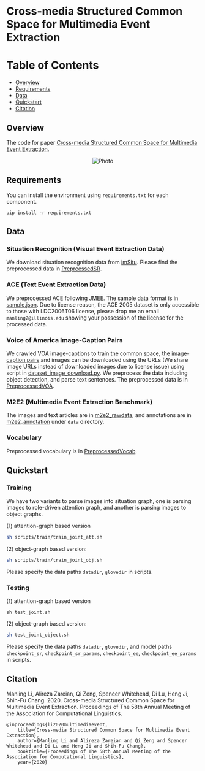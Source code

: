 # Cross-media Structured Common Space for Multimedia Event Extraction

Table of Contents
=================
  * [Overview](#overview)
  * [Requirements](#requirements)
  * [Data](#data)
  * [Quickstart](#quickstart)
  * [Citation](#citation)

## Overview
The code for paper [Cross-media Structured Common Space for Multimedia Event Extraction](http://blender.cs.illinois.edu/software/m2e2/).

<p align="center">
  <img src="./training-testing.jpg" alt="Photo" style="width="100%;"/>
</p>

## Requirements

You can install the environment using `requirements.txt` for each component.

```pip
pip install -r requirements.txt
```

## Data

### Situation Recognition (Visual Event Extraction Data)
We download situation recognition data from [imSitu](http://imsitu.org/). Please find the preprocessed data in [PreprcessedSR](https://drive.google.com/drive/folders/1h0qwYWeGEoCx8m-zwH-XcoPSyffmrC-c?usp=sharing).

### ACE (Text Event Extraction Data)
We preprcoessed ACE following [JMEE](https://github.com/lx865712528/EMNLP2018-JMEE/tree/master). The sample data format is in [sample.json](https://github.com/lx865712528/EMNLP2018-JMEE/blob/master/ace-05-splits/sample.json). Due to license reason, the ACE 2005 dataset is only accessible to those with LDC2006T06 license, please drop me an email `manling2@illinois.edu` showing your possession of the license for the processed data.

### Voice of America Image-Caption Pairs
We crawled VOA image-captions to train the common space, the [image-caption pairs](https://uofi.box.com/s/xtn9p6m8z5qtjbbi5tqrl45tn6apew4x) and images can be downloaded using the URLs (We share image URLs instead of downloaded images due to license issue) using script in [dataset_image_download.py](https://github.com/limanling/m2e2/blob/master/src/dataflow/numpy/dataset_image_download.py). We preprocess the data including object detection, and parse text sentences. The preprocessed data is in [PreprocessedVOA](https://drive.google.com/drive/folders/1I9vMGIhWZpKqxQYip91eLoDRnrkqRxnt?usp=sharing).

### M2E2 (Multimedia Event Extraction Benchmark)

The images and text articles are in [m2e2_rawdata](https://drive.google.com/file/d/1xtFMjt_eYgeBts5rBomOWbPo7wV_mnhy/view?usp=sharing), and annotations are in [m2e2_annotation](http://blender.cs.illinois.edu/software/m2e2/m2e2_v0.1/m2e2_annotations.zip) under `data` directory.

### Vocabulary
Preprocessed vocabulary is in [PreprocessedVocab](https://drive.google.com/drive/folders/1MWklNkpedJp-P80wpKF-WOQAvYaYKzP2?usp=sharing).


## Quickstart

### Training

We have two variants to parse images into situation graph, one is parsing images to role-driven attention graph, and another is parsing images to object graphs.

(1) attention-graph based version
```bash
sh scripts/train/train_joint_att.sh 
```
(2) object-graph based version: 
```bash
sh scripts/train/train_joint_obj.sh 
```
Please specify the data paths `datadir`, `glovedir` in scripts. 


### Testing

(1) attention-graph based version
```
sh test_joint.sh
```
(2) object-graph based version: 
```bash
sh test_joint_object.sh
```

Please specify the data paths `datadir`, `glovedir`, and model paths `checkpoint_sr`, `checkpoint_sr_params`, `checkpoint_ee`, `checkpoint_ee_params` in scripts. 


## Citation

Manling Li, Alireza Zareian, Qi Zeng, Spencer Whitehead, Di Lu, Heng Ji, Shih-Fu Chang. 2020. Cross-media Structured Common Space for Multimedia Event Extraction. Proceedings of The 58th Annual Meeting of the Association for Computational Linguistics.
```
@inproceedings{li2020multimediaevent,
    title={Cross-media Structured Common Space for Multimedia Event Extraction},
    author={Manling Li and Alireza Zareian and Qi Zeng and Spencer Whitehead and Di Lu and Heng Ji and Shih-Fu Chang},
    booktitle={Proceedings of The 58th Annual Meeting of the Association for Computational Linguistics},
    year={2020}
```
